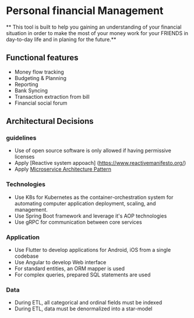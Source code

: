 # Personal financial Management

** This tool is built to help you gaining an understanding of your financial situation in order to make the most of your money work for your FRIENDS in day-to-day life and in planing for the future.**

## Functional features

- Money flow tracking
- Budgeting & Planning
- Reporting
- Bank Syncing
- Transaction extraction from bill
- Financial social forum

## Architectural Decisions

### guidelines 

- Use of open source software is only allowed if having permissive licenses
- Apply [Reactive system appoach] (https://www.reactivemanifesto.org/)
- Apply  [Microservice Architecture Pattern](http://martinfowler.com/microservices/)

### Technologies

- Use K8s for Kubernetes as the container-orchestration system for automating computer application deployment, scaling, and management. 
- Use Spring Boot framework and leverage it's AOP technologies
- Use gRPC for communication between core services 

### Application

- Use Flutter to develop applications for Android, iOS from a single codebase
- Use Angular to develop Web interface
- For standard entities, an ORM mapper is used
- For complex queries, prepared SQL statements are used

### Data

- During ETL, all categorical and ordinal fields must be indexed
- During ETL, data must be denormalized into a star-model

 


